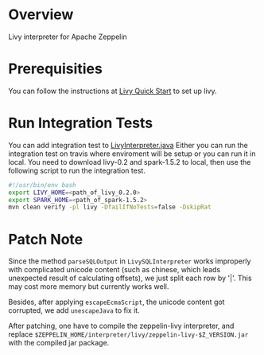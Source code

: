 # Overview
Livy interpreter for Apache Zeppelin

# Prerequisities
You can follow the instructions at [Livy Quick Start](http://livy.io/quickstart.html) to set up livy.

# Run Integration Tests
You can add integration test to [LivyInterpreter.java](https://github.com/apache/zeppelin/blob/master/livy/src/test/java/org/apache/zeppelin/livy/LivyInterpreterIT.java)
Either you can run the integration test on travis where enviroment will be setup or you can run it in local. You need to download livy-0.2 and spark-1.5.2 to local, then use the following
script to run the integration test.

```bash
#!/usr/bin/env bash
export LIVY_HOME=<path_of_livy_0.2.0>
export SPARK_HOME=<path_of_spark-1.5.2>
mvn clean verify -pl livy -DfailIfNoTests=false -DskipRat
```

# Patch Note

Since the method `parseSQLOutput` in `LivySQLInterpreter` works improperly with complicated unicode content (such as chinese, which leads unexpected result of calculating offsets), we just split each row by '|'. This may cost more memory but currently works well.

Besides, after applying `escapeEcmaScript`, the unicode content got corrupted, we add `unescapeJava` to fix it.

After patching, one have to compile the zeppelin-livy interpreter, and replace `$ZEPPELIN_HOME/interpreter/livy/zeppelin-livy-$Z_VERSION.jar` with the compiled jar package.